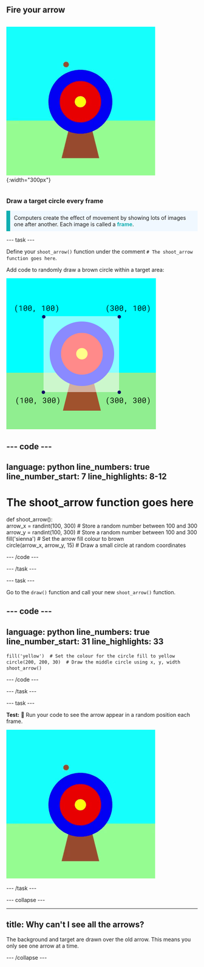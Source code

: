 ## Fire your arrow

<div style="display: flex; flex-wrap: wrap">
<div>

![An animation of a target with a brown circle arrow appearing in different positions.](images/fire_arrow.gif){:width="300px"}

</div>
</div>

### Draw a target circle every frame

<p style="border-left: solid; border-width:10px; border-color: #0faeb0; background-color: aliceblue; padding: 10px;"> Computers create the effect of movement by showing lots of images one after another. Each image is called a <span style="color: #0faeb0; font-weight: bold;">frame</span>.  
</p>

--- task ---

Define your `shoot_arrow()` function under the comment `# The shoot_arrow function goes here`.

Add code to randomly draw a brown circle within a target area:

![A semi-transparent rectangle showing the target area, labelled with the coordinates. The target area is between x=100, y=100 and x=300, y=300. It covers the whole target and a bit of the space around it.](images/target_area.png)

--- code ---
---
language: python
line_numbers: true
line_number_start: 7
line_highlights: 8-12
---
# The shoot_arrow function goes here    
def shoot_arrow():   
    arrow_x = randint(100, 300)  # Store a random number between 100 and 300    
    arrow_y = randint(100, 300)  # Store a random number between 100 and 300    
    fill('sienna')  # Set the arrow fill colour to brown   
    circle(arrow_x, arrow_y, 15)  # Draw a small circle at random coordinates

--- /code ---

--- /task ---

--- task ---

Go to the `draw()` function and call your new `shoot_arrow()` function. 

--- code ---
---
language: python
line_numbers: true
line_number_start: 31
line_highlights: 33
---
    fill('yellow')  # Set the colour for the circle fill to yellow      
    circle(200, 200, 30)  # Draw the middle circle using x, y, width
    shoot_arrow()

--- /code ---

--- /task ---

--- task ---

**Test:** 🔄 Run your code to see the arrow appear in a random position each frame.

![An animation of a target with a brown circle arrow appearing in different positions.](images/fire_arrow.gif)

--- /task ---

--- collapse ---

---
title: Why can't I see all the arrows?
---

The background and target are drawn over the old arrow. This means you only see one arrow at a time.

--- /collapse ---

